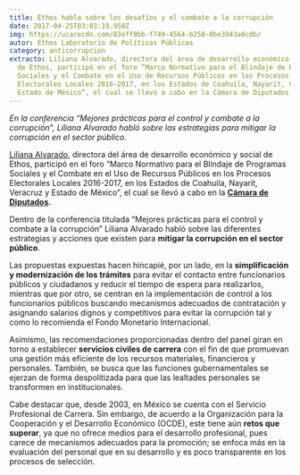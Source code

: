 ```yaml
---
title: Ethos habla sobre los desafíos y el combate a la corrupción
date: 2017-04-25T03:03:19.958Z
img: https://ucarecdn.com/83eff9bb-f749-4564-b258-0be3943a0cdb/
autor: Ethos Laboratorio de Políticas Públicas
category: anticorrupcion
extracto: Liliana Alvarado, directora del área de desarrollo económico y social
  de Ethos, participó en el foro “Marco Normativo para el Blindaje de Programas
  Sociales y el Combate en el Uso de Recursos Públicos en los Procesos
  Electorales Locales 2016-2017, en los Estados de Coahuila, Nayarit, Veracruz y
  Estado de México”, el cual se llevó a cabo en la Cámara de Diputados.
---
```

*En la conferencia “Mejores prácticas para el control y combate a la corrupción”, Liliana Alvarado habló sobre las estrategias para mitigar la corrupción en el sector público.*

[Liliana Alvarado](https://www.ethos.org.mx/es/nosotros/equipo/liliana-alvarado/), directora del área de desarrollo económico y social de Ethos, participó en el foro “Marco Normativo para el Blindaje de Programas Sociales y el Combate en el Uso de Recursos Públicos en los Procesos Electorales Locales 2016-2017, en los Estados de Coahuila, Nayarit, Veracruz y Estado de México”, el cual se llevó a cabo en la **[Cámara de Diputados](http://www.diputados.gob.mx/).**

Dentro de la conferencia titulada “Mejores prácticas para el control y combate a la corrupción” Liliana Alvarado habló sobre las diferentes estrategias y acciones que existen para **mitigar la corrupción en el sector público**.

Las propuestas expuestas hacen hincapié, por un lado, en la **simplificación y modernización de los trámites** para evitar el contacto entre funcionarios públicos y ciudadanos y reducir el tiempo de espera para realizarlos, mientras que por otro, se centran en la implementación de control a los funcionarios públicos buscando mecanismos adecuados de contratación y asignando salarios dignos y competitivos para evitar la corrupción tal y como lo recomienda el Fondo Monetario Internacional.  

Asimismo, las recomendaciones proporcionadas dentro del panel giran en torno a establecer **servicios civiles de carrera** con el fin de que promuevan una gestión más eficiente de los recursos materiales, financieros y personales. También, se busca que las funciones gubernamentales se ejerzan de forma despolitizada para que las lealtades personales se transformen en institucionales.

Cabe destacar que, desde 2003, en México se cuenta con el Servicio Profesional de Carrera. Sin embargo, de acuerdo a la Organización para la Cooperación y el Desarrollo Económico (OCDE), este tiene aún **retos que superar**, ya que no ofrece medios para el desarrollo profesional, pues carece de mecanismos adecuados para la promoción; se enfoca más en la evaluación del personal que en su desarrollo y es poco transparente en los procesos de selección.